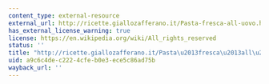 ```yaml
---
content_type: external-resource
external_url: http://ricette.giallozafferano.it/Pasta-fresca-all-uovo.html
has_external_license_warning: true
license: https://en.wikipedia.org/wiki/All_rights_reserved
status: ''
title: "http://ricette.giallozafferano.it/Pasta\u2013fresca\u2013all\u2013uovo.html"
uid: a9c6c4de-c222-4cfe-b0e3-ece5c86ad75b
wayback_url: ''
---
```

